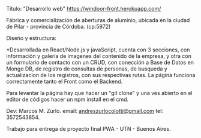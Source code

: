 Título: "Desarrollo web" https://windoor-front.herokuapp.com/

Fábrica y comercialización de aberturas de aluminio, ubicada en la ciudad de Pilar - provincia de Córdoba. (cp:5972)

Diseño y estructura:

*Desarrollada en React/Node.js y javaScript, cuenta con 3 secciones, con información y galería de imagenes del contenido de la empresa, y otra
con un formulario de contacto con un CRUD, con conección a Base de Datos en Mongo DB, de registro de consultas de personas, de 
busqueda y actualizacion de los registros, con sus respectivas rutas.
La página funciona correctamente tanto el Front como el Backend.

Para levantar la página hay que hacer un "git clone" y una ves abierto
en el editor de códigos hacer un npm install en el cmd.

Dev: Marcos M. Zurlo.
email: andreszurlocolotti@gmail.com
tel: 3572543854.

Trabajo para entrega de proyecto final PWA - UTN - Buenos Aires.


